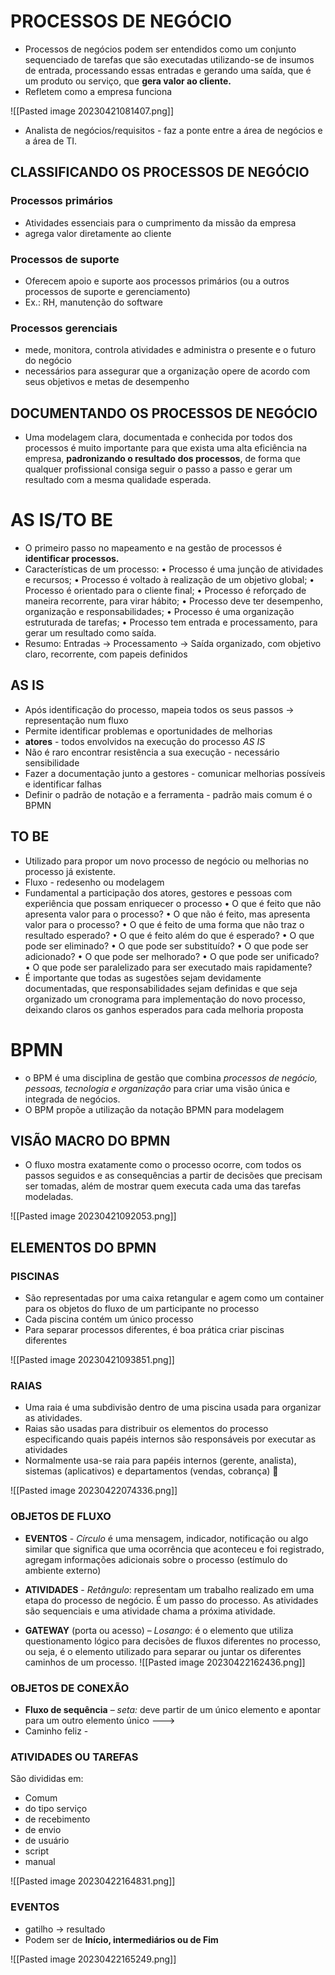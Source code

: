 # PROCESSOS DE NEGÓCIO

- Processos de negócios podem ser entendidos como um conjunto sequenciado de tarefas que são executadas utilizando-se de insumos de entrada, processando essas entradas e gerando uma saída, que é um produto ou serviço, que **gera valor ao cliente.** 
- Refletem como a empresa funciona

![[Pasted image 20230421081407.png]]

- Analista de negócios/requisitos - faz a ponte entre a área de negócios e a área de TI.

## CLASSIFICANDO OS PROCESSOS DE NEGÓCIO

### Processos primários
- Atividades essenciais para o cumprimento da missão da empresa
- agrega valor diretamente ao cliente

### Processos de suporte
- Oferecem apoio e suporte aos processos primários (ou a outros processos de suporte e gerenciamento)
- Ex.: RH, manutenção do software

### Processos gerenciais
- mede, monitora, controla atividades e administra o presente e o futuro do negócio  
- necessários para assegurar que a organização opere de acordo com seus objetivos e metas de desempenho

## DOCUMENTANDO OS PROCESSOS DE NEGÓCIO

-  Uma modelagem clara, documentada e conhecida por todos dos processos é muito importante para que exista uma alta eficiência na empresa, **padronizando o resultado dos processos**, de forma que qualquer profissional consiga seguir o passo a passo e gerar um resultado com a mesma qualidade esperada.

# AS IS/TO BE

- O primeiro passo no mapeamento e na gestão de processos é  **identificar processos.** 
- Características de um processo:
	• Processo é uma junção de atividades e recursos;
	• Processo é voltado à realização de um objetivo global;
	• Processo é orientado para o cliente final;
	• Processo é reforçado de maneira recorrente, para virar hábito;
	• Processo deve ter desempenho, organização e responsabilidades;
	• Processo é uma organização estruturada de tarefas;
	• Processo tem entrada e processamento, para gerar um resultado como saída.
- Resumo: Entradas -> Processamento -> Saída organizado, com objetivo claro, recorrente, com papeis definidos

## AS IS
- Após identificação do processo, mapeia todos os seus passos -> representação num fluxo
- Permite identificar problemas e oportunidades de melhorias
- **atores** - todos envolvidos na execução do processo *AS IS*
- Não é raro encontrar resistência a sua execução - necessário sensibilidade
- Fazer a documentação junto a gestores - comunicar melhorias possíveis e identificar falhas
- Definir o padrão de notação e a ferramenta - padrão mais comum é o BPMN

## TO BE 
- Utilizado para propor um novo processo de negócio ou melhorias no processo já existente. 
- Fluxo - redesenho ou modelagem
- Fundamental a participação dos atores, gestores e pessoas com experiência que possam enriquecer o processo
	• O que é feito que não apresenta valor para o processo?
	• O que não é feito, mas apresenta valor para o processo?
	• O que é feito de uma forma que não traz o resultado esperado?
	• O que é feito além do que é esperado?
	• O que pode ser eliminado?
	• O que pode ser substituído?
	• O que pode ser adicionado?
	• O que pode ser melhorado?
	• O que pode ser unificado?
	• O que pode ser paralelizado para ser executado mais rapidamente?
- É importante que todas as sugestões sejam devidamente documentadas, que responsabilidades sejam definidas e que seja organizado um cronograma para implementação do novo processo, deixando claros os ganhos esperados para cada melhoria proposta

# BPMN

- o BPM é uma disciplina de gestão que combina *processos de negócio, pessoas, tecnologia e organização* para criar uma visão única e integrada de negócios.
- O BPM propõe a utilização da notação BPMN para modelagem

## VISÃO MACRO DO BPMN 

- O fluxo mostra exatamente como o processo ocorre, com todos os passos seguidos e as consequências a partir de decisões que precisam ser tomadas, além de mostrar quem executa cada uma das tarefas modeladas.

![[Pasted image 20230421092053.png]]

## ELEMENTOS DO BPMN

### PISCINAS
- São representadas por uma caixa retangular e agem como um container para os objetos do fluxo de um participante no processo
- Cada piscina contém um único processo
- Para separar processos diferentes, é boa prática criar piscinas diferentes

![[Pasted image 20230421093851.png]]

### RAIAS
- Uma raia é uma subdivisão dentro de uma piscina usada para organizar as atividades.
- Raias são usadas para distribuir os elementos do processo especificando quais papéis internos são responsáveis por executar as atividades 
 - Normalmente usa-se raia para papéis internos (gerente, analista), sistemas (aplicativos) e departamentos (vendas, cobrança)


![[Pasted image 20230422074336.png]]

### OBJETOS DE FLUXO

- **EVENTOS** - *Círculo* é uma mensagem, indicador, notificação ou algo similar que significa que uma ocorrência que aconteceu e foi registrado, agregam  informações adicionais sobre o processo (estímulo do ambiente externo)

- **ATIVIDADES** -  *Retângulo*: representam um trabalho realizado em uma etapa do processo de negócio. É um passo do processo. As atividades são sequenciais e uma atividade chama a próxima atividade.

- **GATEWAY** (porta ou acesso) – *Losango*: é o elemento que utiliza questionamento lógico para decisões de fluxos diferentes no processo, ou seja, é o elemento utilizado para separar ou juntar os diferentes caminhos de um processo.
![[Pasted image 20230422162436.png]]

### OBJETOS DE CONEXÃO

- **Fluxo de sequência** – *seta:* deve partir de um único elemento e apontar para um outro elemento único
--->
- Caminho feliz - 


### ATIVIDADES OU TAREFAS
São divididas em:
- Comum
- do tipo serviço
- de recebimento
- de envio
- de usuário
- script
- manual

![[Pasted image 20230422164831.png]]

### EVENTOS

- gatilho -> resultado
- Podem ser de **Início, intermediários ou de Fim**

![[Pasted image 20230422165249.png]]

